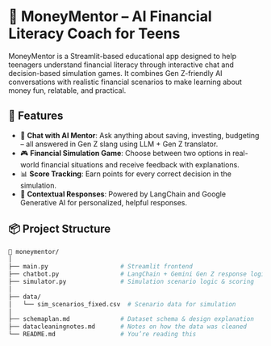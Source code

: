 # 💸 MoneyMentor – AI Financial Literacy Coach for Teens

MoneyMentor is a Streamlit-based educational app designed to help teenagers understand financial literacy through interactive chat and decision-based simulation games. It combines Gen Z-friendly AI conversations with realistic financial scenarios to make learning about money fun, relatable, and practical.

## 🚀 Features

- 💬 **Chat with AI Mentor**: Ask anything about saving, investing, budgeting – all answered in Gen Z slang using LLM + Gen Z translator.
- 🎮 **Financial Simulation Game**: Choose between two options in real-world financial situations and receive feedback with explanations.
- 📊 **Score Tracking**: Earn points for every correct decision in the simulation.
- 🧠 **Contextual Responses**: Powered by LangChain and Google Generative AI for personalized, helpful responses.

## 📦 Project Structure

```bash
📁 moneymentor/
│
├── main.py                    # Streamlit frontend
├── chatbot.py                 # LangChain + Gemini Gen Z response logic
├── simulator.py               # Simulation scenario logic & scoring
│
├── data/
│   └── sim_scenarios_fixed.csv  # Scenario data for simulation
│
├── schemaplan.md              # Dataset schema & design explanation
├── datacleaningnotes.md       # Notes on how the data was cleaned
└── README.md                  # You’re reading this
